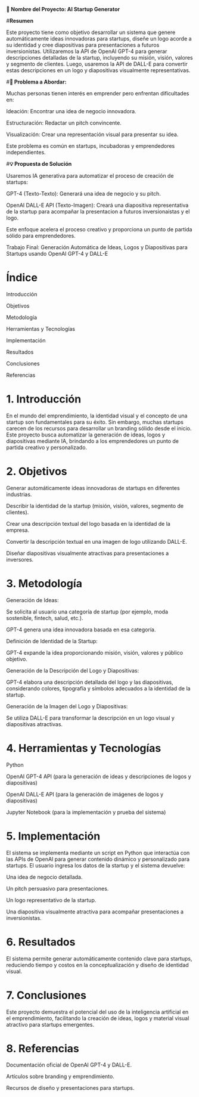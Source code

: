 
__📌 Nombre del Proyecto: AI Startup Generator__


#__Resumen__

Este proyecto tiene como objetivo desarrollar un sistema que genere automáticamente ideas innovadoras para startups, diseñe un logo acorde a su identidad y cree diapositivas para presentaciones a futuros inversionistas. Utilizaremos la API de OpenAI GPT-4 para generar descripciones detalladas de la startup, incluyendo su misión, visión, valores y segmento de clientes. Luego, usaremos la API de DALL-E para convertir estas descripciones en un logo y diapositivas visualmente representativas.



#__📍 Problema a Abordar:__

Muchas personas tienen interés en emprender pero enfrentan dificultades en:

Ideación: Encontrar una idea de negocio innovadora.

Estructuración: Redactar un pitch convincente.

Visualización: Crear una representación visual para presentar su idea.

Este problema es común en startups, incubadoras y emprendedores independientes.



#__💡 Propuesta de Solución__

Usaremos IA generativa para automatizar el proceso de creación de startups:

GPT-4 (Texto-Texto): Generará una idea de negocio y su pitch.

OpenAI DALL-E API (Texto-Imagen): Creará una diapositiva representativa de la startup para acompañar la presentacion a futuros inversionaistas y el logo.

Este enfoque acelera el proceso creativo y proporciona un punto de partida sólido para emprendedores.

Trabajo Final: Generación Automática de Ideas, Logos y Diapositivas para Startups usando OpenAI GPT-4 y DALL-E



# __Índice__

Introducción

Objetivos

Metodología

Herramientas y Tecnologías

Implementación

Resultados

Conclusiones

Referencias


# __1. Introducción__

En el mundo del emprendimiento, la identidad visual y el concepto de una startup son fundamentales para su éxito. Sin embargo, muchas startups carecen de los recursos para desarrollar un branding sólido desde el inicio. Este proyecto busca automatizar la generación de ideas, logos y diapositivas mediante IA, brindando a los emprendedores un punto de partida creativo y personalizado.


# __2. Objetivos__

Generar automáticamente ideas innovadoras de startups en diferentes industrias.

Describir la identidad de la startup (misión, visión, valores, segmento de clientes).

Crear una descripción textual del logo basada en la identidad de la empresa.

Convertir la descripción textual en una imagen de logo utilizando DALL-E.

Diseñar diapositivas visualmente atractivas para presentaciones a inversores.


# __3. Metodología__

Generación de Ideas:

Se solicita al usuario una categoría de startup (por ejemplo, moda sostenible, fintech, salud, etc.).

GPT-4 genera una idea innovadora basada en esa categoría.

Definición de Identidad de la Startup:

GPT-4 expande la idea proporcionando misión, visión, valores y público objetivo.

Generación de la Descripción del Logo y Diapositivas:

GPT-4 elabora una descripción detallada del logo y las diapositivas, considerando colores, tipografía y símbolos adecuados a la identidad de la startup.

Generación de la Imagen del Logo y Diapositivas:

Se utiliza DALL-E para transformar la descripción en un logo visual y diapositivas atractivas.


# __4. Herramientas y Tecnologías__

Python

OpenAI GPT-4 API (para la generación de ideas y descripciones de logos y diapositivas)

OpenAI DALL-E API (para la generación de imágenes de logos y diapositivas)

Jupyter Notebook (para la implementación y prueba del sistema)


# __5. Implementación__

El sistema se implementa mediante un script en Python que interactúa con las APIs de OpenAI para generar contenido dinámico y personalizado para startups. El usuario ingresa los datos de la startup y el sistema devuelve:

Una idea de negocio detallada.

Un pitch persuasivo para presentaciones.

Un logo representativo de la startup.

Una diapositiva visualmente atractiva para acompañar presentaciones a inversionistas.


# __6. Resultados__

El sistema permite generar automáticamente contenido clave para startups, reduciendo tiempo y costos en la conceptualización y diseño de identidad visual.


# __7. Conclusiones__

Este proyecto demuestra el potencial del uso de la inteligencia artificial en el emprendimiento, facilitando la creación de ideas, logos y material visual atractivo para startups emergentes.


# __8. Referencias__

Documentación oficial de OpenAI GPT-4 y DALL-E.

Artículos sobre branding y emprendimiento.

Recursos de diseño y presentaciones para startups.


